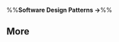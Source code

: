 <link rel="stylesheet" href="{{baseUrl}}/css/textbook.css">

<div class="website-content">

%%**Software Design Patterns →**%%

## More

<div id="main">

<include src="combiningDesignPatterns/embed.md" />
<include src="otherDesignPatterns/embed.md" />
<include src="usingDesignPatterns/embed.md" />
<include src="otherTypesOfPatterns/embed.md" />
<include src="vsPrinciples/embed.md" />

</div>

</div>
